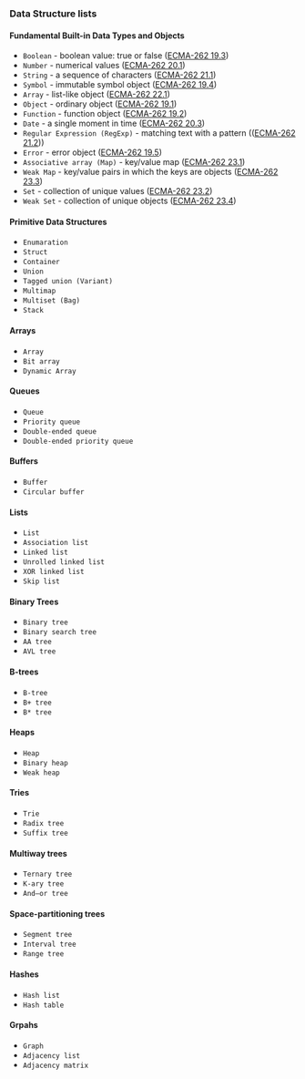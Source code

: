### Data Structure lists

#### Fundamental Built-in Data Types and Objects
 * `Boolean` - boolean value: true or false ([ECMA-262 19.3](http://people.mozilla.org/~jorendorff/es6-draft.html#sec-boolean-objects))
 * `Number` - numerical values ([ECMA-262 20.1](http://people.mozilla.org/~jorendorff/es6-draft.html#sec-number-objects))
 * `String` - a sequence of characters ([ECMA-262 21.1](http://people.mozilla.org/~jorendorff/es6-draft.html#sec-string-objects))
 * `Symbol` - immutable symbol object ([ECMA-262 19.4](http://people.mozilla.org/~jorendorff/es6-draft.html#sec-symbol-objects))
 * `Array` - list-like object ([ECMA-262 22.1](http://people.mozilla.org/~jorendorff/es6-draft.html#sec-array-objects))
 * `Object` - ordinary object ([ECMA-262 19.1](http://people.mozilla.org/~jorendorff/es6-draft.html#sec-object-objects))
 * `Function` - function object ([ECMA-262 19.2](http://people.mozilla.org/~jorendorff/es6-draft.html#sec-function-objects))
 * `Date` - a single moment in time ([ECMA-262 20.3](http://people.mozilla.org/~jorendorff/es6-draft.html#sec-date-objects))
 * `Regular Expression (RegExp)` - matching text with a pattern (([ECMA-262 21.2](http://people.mozilla.org/~jorendorff/es6-draft.html#sec-regexp-regular-expression-objects)))
 * `Error` - error object ([ECMA-262 19.5](http://people.mozilla.org/~jorendorff/es6-draft.html#sec-error-objects))
 * `Associative array (Map)` - key/value map ([ECMA-262 23.1](http://people.mozilla.org/~jorendorff/es6-draft.html#sec-map-objects))
 * `Weak Map` - key/value pairs in which the keys are objects ([ECMA-262 23.3](http://people.mozilla.org/~jorendorff/es6-draft.html#sec-weakmap-objects))
 * `Set` - collection of unique values ([ECMA-262 23.2](http://people.mozilla.org/~jorendorff/es6-draft.html#sec-set-objects))
 * `Weak Set` - collection of unique objects ([ECMA-262 23.4](http://people.mozilla.org/~jorendorff/es6-draft.html#sec-weakset-objects))

#### Primitive Data Structures
 * `Enumaration`
 * `Struct`
 * `Container`
 * `Union`
 * `Tagged union (Variant)`
 * `Multimap`
 * `Multiset (Bag)`
 * `Stack`

#### Arrays
 * `Array`
 * `Bit array`
 * `Dynamic Array`

#### Queues
 * `Queue`
 * `Priority queue`
 * `Double-ended queue`
 * `Double-ended priority queue`

#### Buffers
 * `Buffer`
 * `Circular buffer`

#### Lists
 * `List`
 * `Association list`
 * `Linked list`
 * `Unrolled linked list`
 * `XOR linked list`
 * `Skip list`

#### Binary Trees
 * `Binary tree`
 * `Binary search tree`
 * `AA tree`
 * `AVL tree`

#### B-trees
 * `B-tree`
 * `B+ tree`
 * `B* tree`

#### Heaps
 * `Heap`
 * `Binary heap`
 * `Weak heap`

#### Tries
 * `Trie`
 * `Radix tree`
 * `Suffix tree`

#### Multiway trees
 * `Ternary tree`
 * `K-ary tree`
 * `And–or tree`

#### Space-partitioning trees
 * `Segment tree`
 * `Interval tree`
 * `Range tree`

#### Hashes
 * `Hash list`
 * `Hash table`

#### Grpahs
 * `Graph`
 * `Adjacency list`
 * `Adjacency matrix`